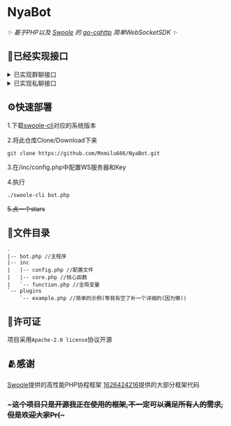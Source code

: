 # NyaBot

_✨ 基于PHP以及 [Swoole](https://www.swoole.com/) 的 [go-cqhttp](https://github.com/Mrs4s/go-cqhttp/) 简单WebSocketSDK ✨_  

## 🎈已经实现接口

<details>
<summary>已实现群聊接口</summary>

- [x] 发送群聊消息

- [x] 发送群聊回复消息

- More TODO...

</details>

<details>
<summary>已实现私聊接口</summary>

- TODO(咕咕咕)

</details>

## ⚙️快速部署
1.下载[swoole-cli](https://www.swoole.com/download)对应的系统版本

2.将此仓库Clone/Download下来
``` code
git clone https://github.com/Mxmilu666/NyaBot.git
```
3.在/inc/config.php中配置WS服务器和Key

4.执行
``` code
./swoole-cli bot.php
```
~~5.点一个stars~~

## 📁文件目录
``` code
.
|-- bot.php //主程序
|-- inc
|   |-- config.php //配置文件
|   |-- core.php //核心函数
|   `-- function.php //全局变量
`-- plugins
    `-- example.php //简单的示例(等我有空了补一个详细的(因为懒))

```

## 📖许可证
项目采用`Apache-2.0 license`协议开源

## 🫂感谢
[Swoole](https://www.swoole.com/)提供的高性能PHP协程框架
[1626424216](https://github.com/1626424216)提供的大部分框架代码

### ~~~这个项目只是开源我正在使用的框架,不一定可以满足所有人的需求,但是欢迎大家Pr(~~~
